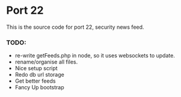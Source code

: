 Port 22
=======

This is the source code for port 22, security news feed.

### TODO: 

- re-write getFeeds.php in node, so it uses websockets to update.
- rename/organise all files.
- Nice setup script
- Redo db url storage
- Get better feeds
- Fancy Up bootstrap 
